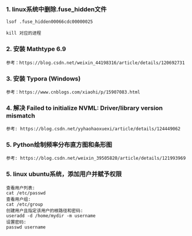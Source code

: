 ### 1. linux系统中删除.fuse_hidden文件

    lsof .fuse_hidden00066cdc00000025
    
    kill 对应的进程
    
### 2. 安装 Mathtype 6.9
    
    参考：https://blog.csdn.net/weixin_44198316/article/details/120692731
    
        
### 3. 安装 Typora (Windows)
    
    参考：https://www.cnblogs.com/xiaohi/p/15907083.html
    
### 4. 解决 Failed to initialize NVML: Driver/library version mismatch
    
    参考: https://blog.csdn.net/yyhaohaoxuexi/article/details/124449062
    
### 5. Python绘制频率分布直方图和条形图

    参考: https://blog.csdn.net/weixin_39505820/article/details/121993969
    
### 5. linux ubuntu系统，添加用户并赋予权限

    查看用户列表: 
    cat /etc/passwd
    查看用户组: 
    cat /etc/group
    创建用户且指定该用户的根路径和密码: 
    useradd -d /home/mydir -m username
    设置密码:
    passwd username
   
